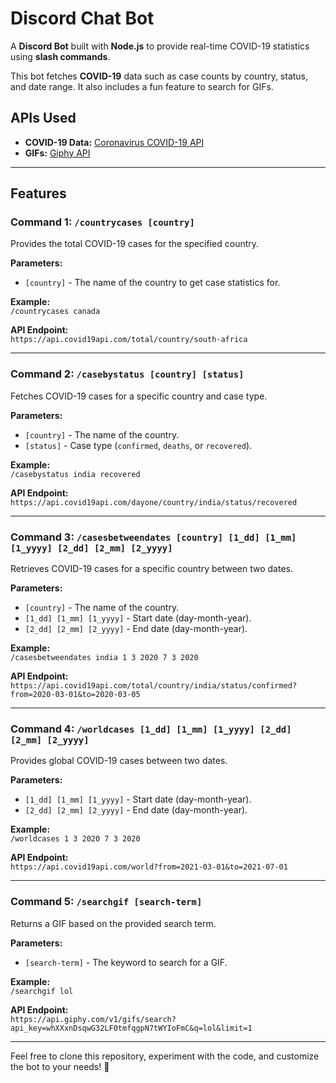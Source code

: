 # Discord Chat Bot  

A **Discord Bot** built with **Node.js** to provide real-time COVID-19 statistics using **slash commands**.  

This bot fetches **COVID-19** data such as case counts by country, status, and date range. It also includes a fun feature to search for GIFs.  

## APIs Used  
- **COVID-19 Data:** [Coronavirus COVID-19 API](https://documenter.getpostman.com/view/10808728/SzS8rjbc#intro)  
- **GIFs:** [Giphy API](https://developers.giphy.com/docs/api/)  

---

## Features  

### Command 1: `/countrycases [country]`  
Provides the total COVID-19 cases for the specified country.  

**Parameters:**  
- `[country]` - The name of the country to get case statistics for.  

**Example:**  
`/countrycases canada`  

**API Endpoint:**  
`https://api.covid19api.com/total/country/south-africa`  

---

### Command 2: `/casebystatus [country] [status]`  
Fetches COVID-19 cases for a specific country and case type.  

**Parameters:**  
- `[country]` - The name of the country.  
- `[status]` - Case type (`confirmed`, `deaths`, or `recovered`).  

**Example:**  
`/casebystatus india recovered`  

**API Endpoint:**  
`https://api.covid19api.com/dayone/country/india/status/recovered`  

---

### Command 3: `/casesbetweendates [country] [1_dd] [1_mm] [1_yyyy] [2_dd] [2_mm] [2_yyyy]`  
Retrieves COVID-19 cases for a specific country between two dates.  

**Parameters:**  
- `[country]` - The name of the country.  
- `[1_dd] [1_mm] [1_yyyy]` - Start date (day-month-year).  
- `[2_dd] [2_mm] [2_yyyy]` - End date (day-month-year).  

**Example:**  
`/casesbetweendates india 1 3 2020 7 3 2020`  

**API Endpoint:**  
`https://api.covid19api.com/total/country/india/status/confirmed?from=2020-03-01&to=2020-03-05`  

---

### Command 4: `/worldcases [1_dd] [1_mm] [1_yyyy] [2_dd] [2_mm] [2_yyyy]`  
Provides global COVID-19 cases between two dates.  

**Parameters:**  
- `[1_dd] [1_mm] [1_yyyy]` - Start date (day-month-year).  
- `[2_dd] [2_mm] [2_yyyy]` - End date (day-month-year).  

**Example:**  
`/worldcases 1 3 2020 7 3 2020`  

**API Endpoint:**  
`https://api.covid19api.com/world?from=2021-03-01&to=2021-07-01`  

---

### Command 5: `/searchgif [search-term]`  
Returns a GIF based on the provided search term.  

**Parameters:**  
- `[search-term]` - The keyword to search for a GIF.  

**Example:**  
`/searchgif lol`  

**API Endpoint:**  
`https://api.giphy.com/v1/gifs/search?api_key=whXXxnDsqwG32LF0tmfqgpN7tWYIoFmC&q=lol&limit=1`  

---

Feel free to clone this repository, experiment with the code, and customize the bot to your needs! 🚀
